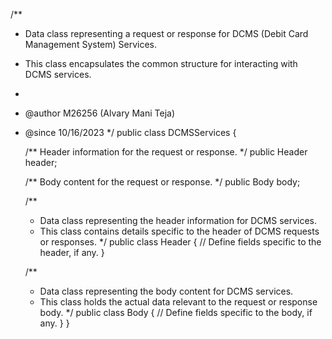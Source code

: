 /**
 * Data class representing a request or response for DCMS (Debit Card Management System) Services.
 * This class encapsulates the common structure for interacting with DCMS services.
 *
 * @author M26256 (Alvary Mani Teja)
 * @since 10/16/2023
 */
public class DCMSServices {

    /** Header information for the request or response. */
    public Header header;

    /** Body content for the request or response. */
    public Body body;

    /**
     * Data class representing the header information for DCMS services.
     * This class contains details specific to the header of DCMS requests or responses.
     */
    public class Header {
        // Define fields specific to the header, if any.
    }

    /**
     * Data class representing the body content for DCMS services.
     * This class holds the actual data relevant to the request or response body.
     */
    public class Body {
        // Define fields specific to the body, if any.
    }
}
